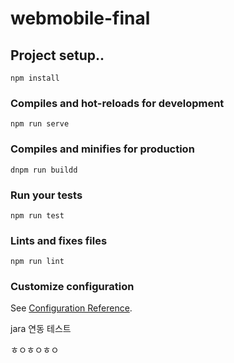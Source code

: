 # webmobile-final

## Project setup..
```
npm install
```

### Compiles and hot-reloads for development
```
npm run serve
```

### Compiles and minifies for production
```
dnpm run buildd
```

### Run your tests
```
npm run test
```

### Lints and fixes files
```
npm run lint
```

### Customize configuration
See [Configuration Reference](https://cli.vuejs.org/config/).

jara 연동 테스트

ㅎㅇㅎㅇㅎㅇ
